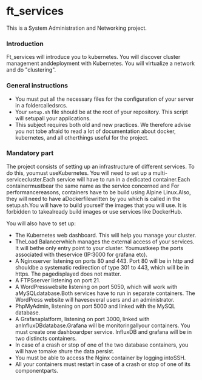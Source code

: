 # ft_services

This is a System Administration and Networking project.

### Introduction

Ft_services will introduce you to kubernetes. You will discover cluster management anddeployment with Kubernetes. You will virtualize a network and do "clustering".

### General instructions

* You must put all the necessary files for the configuration of your server in a foldercalledsrcs.
* Your ```setup.sh``` file should be at the root of your repository. This script will setupall your applications.
* This subject requires both old and new practices. We therefore advise you not tobe afraid to read a lot of documentation about docker, kubernetes, and all otherthings useful for the project.

### Mandatory part

The project consists of setting up an infrastructure of different services. To do this, youmust useKubernetes. You will need to set up a multi-servicecluster.Each service will have to run in a dedicated container.Each containermustbear the same name as the service concerned and For performancereasons, containers have to be build using Alpine Linux.Also, they will need to have aDockerfilewritten by you which is called in the setup.sh.You will have to build yourself the images that you will use.  It is forbidden to takealready build images or use services like DockerHub.

You will also have to set up:

* The Kubernetes web dashboard. This will help you manage your cluster.
* TheLoad Balancerwhich manages the external access of your services. It will bethe only entry point to your cluster. Youmustkeep the ports associated with theservice (IP:3000 for grafana etc).
* A Nginxserver listening on ports 80 and 443. Port 80 will be in http and shouldbe a systematic redirection of type 301 to 443, which will be in https. The pagedisplayed does not matter.
* A FTPSserver listening on port 21.
* A WordPresswebsite listening on port 5050, which will work with aMySQLdatabase.Both services have to run in separate containers. The WordPress website will haveseveral users and an administrator.
* PhpMyAdmin, listening on port 5000 and linked with the MySQL database.
* A Grafanaplatform, listening on port 3000, linked with anInfluxDBdatabase.Grafana will be monitoringallyour containers. You must create one dashboardper service. InfluxDB and grafana will be in two distincts containers.
* In case of a crash or stop of one of the two database containers, you will have tomake shure the data persist.
* You must be able to access the Nginx container by logging intoSSH.
* All your containers must restart in case of a crash or stop of one of its componentparts.